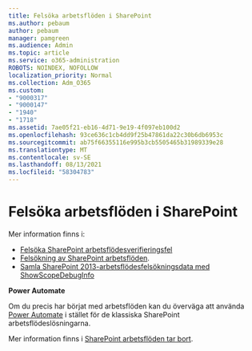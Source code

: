 ```yaml
---
title: Felsöka arbetsflöden i SharePoint
ms.author: pebaum
author: pebaum
manager: pamgreen
ms.audience: Admin
ms.topic: article
ms.service: o365-administration
ROBOTS: NOINDEX, NOFOLLOW
localization_priority: Normal
ms.collection: Adm_O365
ms.custom:
- "9000317"
- "9000147"
- "1940"
- "1718"
ms.assetid: 7ae05f21-eb16-4d71-9e19-4f097eb100d2
ms.openlocfilehash: 93ce636c1cb4dd9f25b47861da22c30b6db6953c
ms.sourcegitcommit: ab75f66355116e995b3cb5505465b31989339e28
ms.translationtype: MT
ms.contentlocale: sv-SE
ms.lasthandoff: 08/13/2021
ms.locfileid: "58304783"
---
```

# <a name="troubleshoot-workflows-in-sharepoint"></a>Felsöka arbetsflöden i SharePoint

Mer information finns i:

- [Felsöka SharePoint arbetsflödesverifieringsfel](https://docs.microsoft.com/sharepoint/dev/general-development/troubleshooting-sharepoint-server-workflow-validation-errors-in-visio)
- [Felsökning av SharePoint arbetsflöden](https://docs.microsoft.com/sharepoint/dev/general-development/debugging-sharepoint-server-workflows).
- [Samla SharePoint 2013-arbetsflödesfelsökningsdata med ShowScopeDebugInfo](https://docs.microsoft.com/sharepoint/troubleshoot/workflows/gather-workflow-data)

**Power Automate**

Om du precis har börjat med arbetsflöden kan du överväga att använda [Power Automate](https://docs.microsoft.com/power-automate/modern-approvals) i stället för de klassiska SharePoint arbetsflödeslösningarna.

Mer information finns i [SharePoint arbetsflöden tar bort](https://docs.microsoft.com/alchemyinsights/sharepoint-workflows-retiring).
